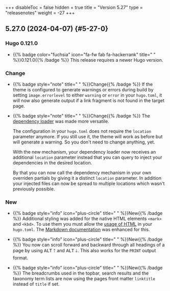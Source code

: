 +++
disableToc = false
hidden = true
title = "Version 5.27"
type = "releasenotes"
weight = -27
+++

## 5.27.0 (2024-04-07) {#5-27-0}

### Hugo 0.121.0

- {{% badge color="fuchsia" icon="fa-fw fab fa-hackerrank" title=" " %}}0.121.0{{% /badge %}} This release requires a newer Hugo version.

### Change

- {{% badge style="note" title=" " %}}Change{{% /badge %}} If the theme is configured to generate warnings or errors during build by setting `image.errorlevel` to either `warning` or `error` in your `hugo.toml`, it will now also generate output if a link fragment is not found in the target page.

- {{% badge style="note" title=" " %}}Change{{% /badge %}} The [dependency loader](configuration/modifications/dependencies) was made more versatile.

  The configuration in your `hugo.toml` does not require the `location` parameter anymore. If you still use it, the theme will work as before but will generate a warning. So you don't need to change anything, yet.

  With the new mechanism, your dependency loader now receives an additional `location` parameter instead that you can query to inject your dependencies in the desired location.

  By that you can now call the dependency mechanism in your own overriden partials by giving it a distinct `location` parameter. In addition your injected files can now be spread to multiple locations which wasn't previously possible.

### New

- {{% badge style="info" icon="plus-circle" title=" " %}}New{{% /badge %}} Additional styling was added for the native HTML elements `<mark>` and `<kbd>`. To use them you must allow the [usage of HTML](https://gohugo.io/getting-started/configuration-markup/#rendererunsafe) in your `hugo.toml`. The [Markdown documentation](content/markdown#standard-and-extensions) was enhanced for this.

- {{% badge style="info" icon="plus-circle" title=" " %}}New{{% /badge %}} You now can scroll forward and backward through all headings of a page by using <kbd>ALT</kbd> <kbd>🡑</kbd> and <kbd>ALT</kbd> <kbd>🡓</kbd>. This also works for the `PRINT` output format.

- {{% badge style="info" icon="plus-circle" title=" " %}}New{{% /badge %}} The breadcrumbs used in the topbar, search results and the taxonomy term lists are now using the pages front matter `linktitle` instead of `title` if set.
